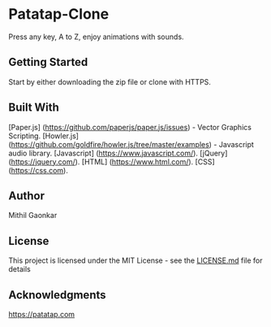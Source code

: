 # Patatap-Clone

Press any key, A to Z, enjoy animations with sounds.

## Getting Started

Start by either downloading the zip file or clone with HTTPS.







## Built With

   [Paper.js] (https://github.com/paperjs/paper.js/issues) - Vector Graphics Scripting.
   [Howler.js] (https://github.com/goldfire/howler.js/tree/master/examples) - Javascript audio library.
   [Javascript] (https://www.javascript.com/).
   [jQuery] (https://jquery.com/).
   [HTML] (https://www.html.com/).
   [CSS] (https://css.com).

 

## Author

   Mithil Gaonkar

## License

   This project is licensed under the MIT License - see the [LICENSE.md](LICENSE.md) file for details

## Acknowledgments

   https://patatap.com
